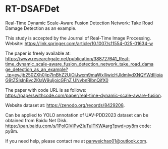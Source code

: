 # RT-DSAFDet
Real-Time Dynamic Scale-Aware Fusion Detection Network: Take Road Damage Detection as an example.

This study is accepted by the Journal of Real-Time Image Processing. Website: https://link.springer.com/article/10.1007/s11554-025-01634-w

The paper is freely available at: [https://www.researchgate.net/publication/388727641_Real-time_dynamic_scale-aware_fusion_detection_network_take_road_dama ge_detection_as_an_example?_tp=eyJjb250ZXh0Ijp7InBhZ2UiOiJwcm9maWxlIiwicHJldmlvdXNQYWdlIjoiaG9tZSIsInBvc2l0aW9uIjoicGFnZ UNvbnRlbnQifX0](https://www.researchgate.net/publication/383753328_Real-Time_Dynamic_Scale-Aware_Fusion_Detection_Network_Take_Road_Damage_Detection_as_an_example)

The paper with code URL is as follows: https://paperswithcode.com/paper/real-time-dynamic-scale-aware-fusion.

Website dataset at: https://zenodo.org/records/8429208.

Can be applied to YOLO annotation of UAV-PDD2023 dataset can be obtained from Baidu Net Disk. https://pan.baidu.com/s/1PolGlViPwZIuTuITKWAarg?pwd=py8m code: py8m.

If you need help, please contact me at panweichao01@outlook.com.
